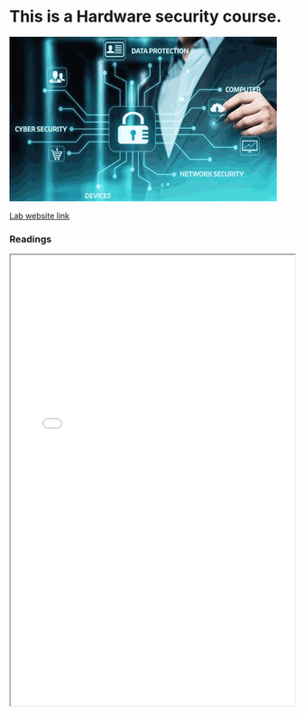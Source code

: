 # This is a Hardware security course.

![Hardware Security lab](hardware_security_image.png "Topic: Hardware security")

[Lab website link](https://seth.engr.tamu.edu/)


### Readings
<iframe width="100%" height="800" src="Hardware_Security_Intro.pdf">
  
 ### Tutorial
  
